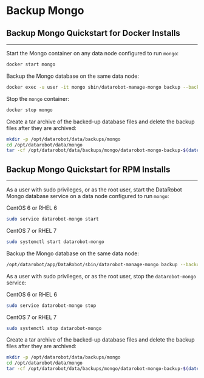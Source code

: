 <a name="backup-mongo"></a>
# Backup Mongo

<a name="backup-mongo-quickstart-docker"></a>
## Backup Mongo Quickstart for Docker Installs
-------------------------------------------
Start the Mongo container on any data node configured to run `mongo`:
```bash
docker start mongo
```

Backup the Mongo database on the same data node:
```bash
docker exec -u user -it mongo sbin/datarobot-manage-mongo backup --backup-dir /opt/datarobot-runtime/data/mongo/backup
```

Stop the `mongo` container:
```bash
docker stop mongo
```

Create a tar archive of the backed-up database files and delete the backup files after they are archived:
```bash
mkdir -p /opt/datarobot/data/backups/mongo
cd /opt/datarobot/data/mongo
tar -cf /opt/datarobot/data/backups/mongo/datarobot-mongo-backup-$(date +%F).tar --remove-files backup
```

<a name="backup-mongo-quickstart-rpm"></a>
## Backup Mongo Quickstart for RPM Installs
----------------------------------------
As a user with sudo privileges, or as the root user, start the DataRobot Mongo database service on a data node configured to run `mongo`:

CentOS 6 or RHEL 6
```bash
sudo service datarobot-mongo start
```

CentOS 7 or RHEL 7
```bash
sudo systemctl start datarobot-mongo
```

Backup the Mongo database on the same data node:
```bash
/opt/datarobot/app/DataRobot/sbin/datarobot-manage-mongo backup --backup-dir /opt/datarobot/data/mongo/backup
```

As a user with sudo privileges, or as the root user, stop the `datarobot-mongo` service:

CentOS 6 or RHEL 6
```bash
sudo service datarobot-mongo stop
```

CentOS 7 or RHEL 7
```bash
sudo systemctl stop datarobot-mongo
```

Create a tar archive of the backed-up database files and delete the backup files after they are archived:
```bash
mkdir -p /opt/datarobot/data/backups/mongo
cd /opt/datarobot/data/mongo
tar -cf /opt/datarobot/data/backups/mongo/datarobot-mongo-backup-$(date +%F).tar --remove-files backup
```
